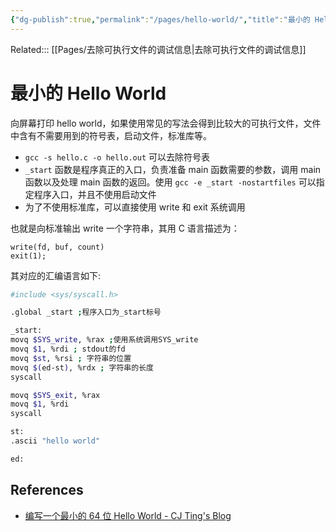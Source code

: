 ```yaml
---
{"dg-publish":true,"permalink":"/pages/hello-world/","title":"最小的 Hello World","tags":["操作系统"]}
---
```



Related::: [[Pages/去除可执行文件的调试信息\|去除可执行文件的调试信息]]

# 最小的 Hello World

向屏幕打印 hello world，如果使用常见的写法会得到比较大的可执行文件，文件中含有不需要用到的符号表，启动文件，标准库等。

- `gcc -s hello.c -o hello.out` 可以去除符号表
- `_start` 函数是程序真正的入口，负责准备 main 函数需要的参数，调用 main 函数以及处理 main 函数的返回。使用 `gcc -e _start -nostartfiles` 可以指定程序入口，并且不使用启动文件
- 为了不使用标准库，可以直接使用 write 和 exit 系统调用

也就是向标准输出 write 一个字符串，其用 C 语言描述为：

```
write(fd, buf, count)  
exit(1);
```

其对应的汇编语言如下:

```bash
#include <sys/syscall.h>

.global _start ;程序入口为_start标号

_start:
movq $SYS_write, %rax ;使用系统调用SYS_write
movq $1, %rdi ; stdout的fd
movq $st, %rsi ; 字符串的位置
movq $(ed-st), %rdx ; 字符串的长度
syscall

movq $SYS_exit, %rax
movq $1, %rdi
syscall

st:
.ascii "hello world"

ed:
```

## References

- [编写一个最小的 64 位 Hello World - CJ Ting's Blog](https://cjting.me/2020/12/10/tiny-x64-helloworld/)
